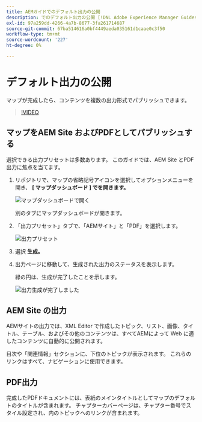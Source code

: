 ```yaml
---
title: AEMガイドでのデフォルト出力の公開
description: でのデフォルト出力の公開 [!DNL Adobe Experience Manager Guides]
exl-id: 97a259dd-4266-4a7b-8677-3fa261714687
source-git-commit: 67ba514616a0bf4449aeda035161d1caae0c3f50
workflow-type: tm+mt
source-wordcount: '227'
ht-degree: 0%

---
```


# デフォルト出力の公開

マップが完成したら、コンテンツを複数の出力形式でパブリッシュできます。

>[!VIDEO](https://video.tv.adobe.com/v/336662?quality=12&learn=on)

## マップをAEM Site およびPDFとしてパブリッシュする

選択できる出力プリセットは多数あります。 このガイドでは、AEM Site とPDF出力に焦点を当てます。

1. リポジトリで、マップの省略記号アイコンを選択してオプションメニューを開き、 **[ マップダッシュボード ] でを開きます。**

   ![マップダッシュボードで開く](images/lesson-9/map-dashboard-with-markings.png)

   別のタブにマップダッシュボードが開きます。

1. 「出力プリセット」タブで、「AEMサイト」と「PDF」を選択します。

   ![出力プリセット](images/lesson-9/pdf-aem.png)

1. 選択 **生成。**

1. 出力ページに移動して、生成された出力のステータスを表示します。

   緑の円は、生成が完了したことを示します。

   ![出力生成が完了しました](images/lesson-9/green-circle.png)

## AEM Site の出力

AEMサイトの出力では、XML Editor で作成したトピック、リスト、画像、タイトル、テーブル、およびその他のコンテンツは、すべてAEMによって Web に適したコンテンツに自動的に公開されます。

目次や「関連情報」セクションに、下位のトピックが表示されます。 これらのリンクはすべて、ナビゲーションに使用できます。

## PDF出力

完成したPDFドキュメントには、表紙のメインタイトルとしてマップのデフォルトのタイトルが含まれます。 チャプターカバーページは、チャプター番号でスタイル設定され、内のトピックへのリンクが含まれます。
